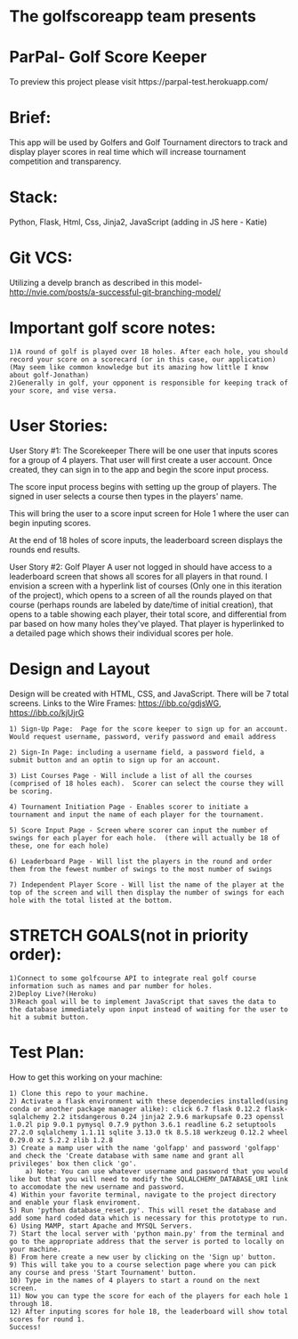 # The golfscoreapp team presents
<h1><strong>ParPal- Golf Score Keeper</strong></h1>
To preview this project please visit https://parpal-test.herokuapp.com/

# Brief: 
This app will be used by Golfers and Golf Tournament directors to track and display player scores in real time which will increase tournament competition and transparency. 

# Stack: 
Python, Flask, Html, Css, Jinja2, JavaScript (adding in JS here - Katie)

# Git VCS: 
Utilizing a develp branch as described in this model- http://nvie.com/posts/a-successful-git-branching-model/

# Important golf score notes:
    1)A round of golf is played over 18 holes. After each hole, you should record your score on a scorecard (or in this case, our application) (May seem like common knowledge but its amazing how little I know about golf-Jonathan)
    2)Generally in golf, your opponent is responsible for keeping track of your score, and vise versa.


# User Stories:
User Story #1: The Scorekeeper
There will be one user that inputs scores for a group of 4 players. That user will first create a user account. Once created, they can sign in to the app and begin the score input process.

The score input process begins with setting up the group of players. The signed in user selects a course then types in the players' name. 

This will bring the user to a score input screen for Hole 1 where the user can begin inputing scores.

At the end of 18 holes of score inputs, the leaderboard screen displays the rounds end results.


User Story #2: Golf Player
A user not logged in should have access to a leaderboard screen that shows all scores for all players in that round. I envision a screen with a hyperlink list of courses (Only one in this iteration of the project), which opens to a screen of all the rounds played on that course (perhaps rounds are labeled by date/time of initial creation), that opens to a table showing each player, their total score, and differential from par based on how many holes they've played. That player is hyperlinked to a detailed page which shows their individual scores per hole.

# Design and Layout
Design will be created with HTML, CSS, and JavaScript. There will be 7 total screens. Links to the Wire Frames: https://ibb.co/gdjsWG, https://ibb.co/kjUjrG

    1) Sign-Up Page:  Page for the score keeper to sign up for an account.  Would request username, password, verify password and email address

    2) Sign-In Page: including a username field, a password field, a submit button and an optin to sign up for an account.

    3) List Courses Page - Will include a list of all the courses (comprised of 18 holes each).  Scorer can select the course they will be scoring.

    4) Tournament Initiation Page - Enables scorer to initiate a tournament and input the name of each player for the tournament.

    5) Score Input Page - Screen where scorer can input the number of swings for each player for each hole.  (there will actually be 18 of these, one for each hole)

    6) Leaderboard Page - Will list the players in the round and order them from the fewest number of swings to the most number of swings

    7) Independent Player Score - Will list the name of the player at the top of the screen and will then display the number of swings for each hole with the total listed at the bottom.



# STRETCH GOALS(not in priority order):
    1)Connect to some golfcourse API to integrate real golf course information such as names and par number for holes.
    2)Deploy Live?(Heroku)
    3)Reach goal will be to implement JavaScript that saves the data to the database immediately upon input instead of waiting for the user to hit a submit button.
    
# Test Plan:
How to get this working on your machine:

    1) Clone this repo to your machine.
    2) Activate a flask environment with these dependecies installed(using conda or another package manager alike): click 6.7 flask 0.12.2 flask-sqlalchemy 2.2 itsdangerous 0.24 jinja2 2.9.6 markupsafe 0.23 openssl 1.0.2l pip 9.0.1 pymysql 0.7.9 python 3.6.1 readline 6.2 setuptools 27.2.0 sqlalchemy 1.1.11 sqlite 3.13.0 tk 8.5.18 werkzeug 0.12.2 wheel 0.29.0 xz 5.2.2 zlib 1.2.8
    3) Create a mamp user with the name 'golfapp' and password 'golfapp' and check the 'Create database with same name and grant all privileges' box then click 'go'.
        a) Note: You can use whatever username and password that you would like but that you will need to modify the SQLALCHEMY_DATABASE_URI link to accomodate the new username and password.
    4) Within your favorite terminal, navigate to the project directory and enable your flask enviroment.
    5) Run 'python database_reset.py'. This will reset the database and add some hard coded data which is necessary for this prototype to run.
    6) Using MAMP, start Apache and MYSQL Servers.
    7) Start the local server with 'python main.py' from the terminal and go to the appropriate address that the server is ported to locally on your machine.
    8) From here create a new user by clicking on the 'Sign up' button.
    9) This will take you to a course selection page where you can pick any course and press 'Start Tournament' button.
    10) Type in the names of 4 players to start a round on the next screen.
    11) Now you can type the score for each of the players for each hole 1 through 18.
    12) After inputing scores for hole 18, the leaderboard will show total scores for round 1.
    Success!
